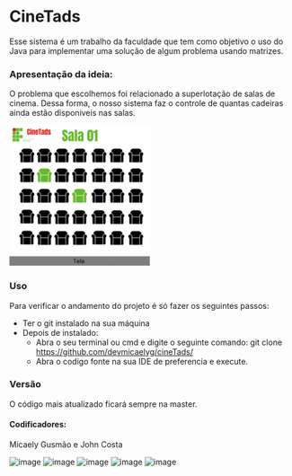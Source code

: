 # CineTads

Esse sistema é um trabalho da faculdade que tem como objetivo o uso do Java para implementar uma solução de algum problema usando matrizes. 

### Apresentação da ideia: 
O problema que escolhemos foi relacionado a superlotação de salas de cinema. Dessa forma, o nosso sistema faz o controle de quantas cadeiras ainda estão disponiveis nas salas. 

<img src="https://raw.githubusercontent.com/devmicaelyg/cineTads/dev-micaely/src/assets/cineTads.gif" width="250" height="250" />

### Uso
Para verificar o andamento do projeto é só fazer os seguintes passos: 
  - Ter o git instalado na sua máquina
  - Depois de instalado:
     - Abra o seu terminal ou cmd e digite o seguinte comando: git clone https://github.com/devmicaelyg/cineTads/
     - Abra o codigo fonte na sua IDE de preferencia e execute. 
    
### Versão 
O código mais atualizado ficará sempre na master.

#### Codificadores: 
Micaely Gusmão e John Costa

![image](https://img.shields.io/badge/Java-ED8B00?style=for-the-badge&logo=java&logoColor=white)
![image](https://img.shields.io/badge/Git-F05032?style=for-the-badge&logo=git&logoColor=white)
![image](https://img.shields.io/badge/Windows-0078D6?style=for-the-badge&logo=windows&logoColor=white)
![image](https://img.shields.io/badge/Linux-FCC624?style=for-the-badge&logo=linux&logoColor=black)
![image](https://img.shields.io/badge/Discord-7289DA?style=for-the-badge&logo=discord&logoColor=white)
